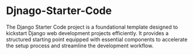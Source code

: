 # Djnago-Starter-Code
The Django Starter Code project is a foundational template designed to kickstart Django web development projects efficiently. It provides a structured starting point equipped with essential components to accelerate the setup process and streamline the development workflow.

